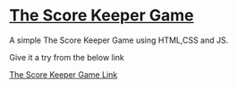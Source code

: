 
# [The Score Keeper Game](https://thescoregame--sudeep.web.app/)

A simple The Score Keeper Game using HTML,CSS and JS.

Give it a try from the below link

[The Score Keeper Game Link](https://thescoregame--sudeep.web.app//)

